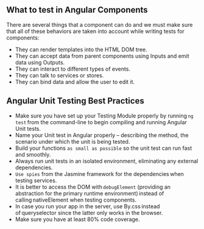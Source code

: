 

## What to test in Angular Components
There are several things that a component can do and we must make sure that all of these behaviors are taken into account while writing tests for components:

- They can render templates into the HTML DOM tree.
- They can accept data from parent components using Inputs and emit data using Outputs.
- They can interact to different types of events.
- They can talk to services or stores.
- They can bind data and allow the user to edit it.



## Angular Unit Testing Best Practices
- Make sure you have set up your Testing Module properly by running `ng test` from the command-line to begin compiling and running Angular Unit tests.
- Name your Unit test in Angular properly – describing the method, the scenario under which the unit is being tested.
- Build your functions `as small as possible` so the unit test can run fast and smoothly.
- Always run unit tests in an isolated environment, eliminating any external dependencies.
- `Use spies` from the Jasmine framework for the dependencies when testing services.
- It is better to access the DOM with `debugElement` (providing an abstraction for the primary runtime environment) instead of calling nativeElement when testing components.
- In case you run your app in the server, use By.css instead of queryselector since the latter only works in the browser.
- Make sure you have at least 80% code coverage.
